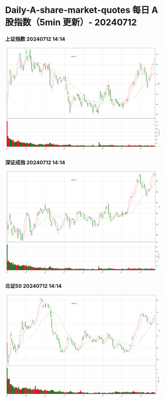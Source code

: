 
# Daily-A-share-market-quotes 每日 A 股指数（5min 更新）- 20240712

### 上证指数 20240712 14:14
![](./fig/2024/7/20240712-sh000001.png)

### 深证成指 20240712 14:14
![](./fig/2024/7/20240712-sz399001.png)

### 北证50 20240712 14:14
![](./fig/2024/7/20240712-bj899050.png)
